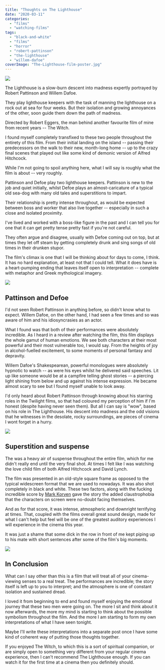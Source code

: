 ```yaml
---
title: "Thoughts on The Lighthouse"
date: "2020-03-11"
categories: 
  - "films"
  - "watching-films"
tags: 
  - "black-and-white"
  - "films"
  - "horror"
  - "robert-pattinson"
  - "the-lighthouse"
  - "willem-dafoe"
coverImage: "The-Lighthouse-film-poster.jpg"
---
```


[![](images/The-Lighthouse-film-poster.jpg)](https://davidpeach.co.uk/wp-content/uploads/2023/04/The-Lighthouse-film-poster.jpg)

The Lighthouse is a slow-burn descent into madness expertly portrayed by Robert Pattinson and Willem Dafoe.

They play lighthouse keepers with the task of manning the lighthouse on a rock out at sea for four weeks. But their isolation and growing annoyances of the other, soon guide them down the path of madness.

Directed by Robert Eggers, the man behind another favourite film of mine from recent years -- The Witch.

I found myself completely transfixed to these two people throughout the entirety of this film. From their initial landing on the island -- passing their predecessors on the walk to their new, month-long home -- up to the crazy final scenes that played out like some kind of demonic version of Alfred Hitchcock.

While I'm not going to spoil anything here, what I will say is roughly what the film is about -- very roughly.

Pattinson and Defoe play two lighthouse keepers. Pattinson is new to the job and quiet initially, whilst Defoe plays an almost-caricature of a typical old sea-dog with many old tales and superstitions to impart.

Their relationship is pretty intense throughout, as would be expected between boss and worker that also live together -- especially in such a close and isolated proximity.

I've lived and worked with a boss-like figure in the past and I can tell you for one that it can get pretty tense pretty fast if you're not careful.

They often argue and disagree, usually with Defoe coming out on top, but at times they let off steam by getting completely drunk and sing songs of old times in their drunken stupor.

The film's climax is one that I will be thinking about for days to come, I think. It has no hard explanation, at least not that I could tell. What it does have is a heart-pumping ending that leaves itself open to interpretation -- complete with metaphor and Greek mythological imagery.

[![](images/Defoe-and-Pattinson-in-The-Lighthouse.jpg)](https://davidpeach.co.uk/wp-content/uploads/2023/04/Defoe-and-Pattinson-in-The-Lighthouse.jpg)

## Pattinson and Defoe

I'd not seen Robert Pattinson in anything before, so didn't know what to expect. Willem Dafoe, on the other hand, I had seen a few times and so was aware of him and his idiosyncrasies as an actor.

What I found was that both of their performances were absolutely incredible. As I heard in a review after watching the film, this film displays the whole gamut of human emotions. We see both characters at their most powerful and their most vulnerable too, I would say. From the heights of joy in alcohol-fuelled excitement, to some moments of personal fantasy and depravity.

Willem Dafoe's Shakespearean, powerful monologues were absolutely hypnotic to watch -- as were his eyes whilst he delivered said speeches. Lit up like someone would be at a campfire telling ghost stories -- a piercing light shining from below and up against his intense expression. He became almost scary to see but I found myself unable to look away.

I'd only heard about Robert Pattinson through knowing about his starring roles in the Twilight films, so that had coloured my perception of him if I'm honest (despite having never seen them). But all I can say is "wow", based on his role in The Lighthouse. His descent into madness and the odd visions that he witnesses in the desolate, rocky surroundings, are pieces of cinema I wont forget in a hurry.

[![](images/WIllem-Defoe-gives-an-incredible-monologue.jpg)](https://davidpeach.co.uk/wp-content/uploads/2023/04/WIllem-Defoe-gives-an-incredible-monologue.jpg)

## Superstition and suspense

The was a heavy air of suspense throughout the entire film, which for me didn't really end until the very final shot. At times I felt like I was watching the love child film of both Alfred Hitchcock and David Lynch.

The film was presented in an old-style square frame as opposed to the typical widescreen format that we are used to nowadays. It was also shot completely in black and white. These two factors, along with the fucking incredible score by [Mark Korven](http://www.markkorven.com/) gave the story the added claustrophobia that the characters on screen were no-doubt facing themselves.

And as for that score, it was intense, atmospheric and downright terrifying at times. That, coupled with the films overall great sound design, made for what I can't help but feel will be one of the greatest auditory experiences I will experience in the cinema this year.

It was just a shame that some dick in the row in front of me kept piping up to his mate with short sentences after some of the film's big moments.

[![](images/Spirits-of-sailors-past.jpg)](https://davidpeach.co.uk/wp-content/uploads/2023/04/Spirits-of-sailors-past.jpg)

## In Conclusion

What can I say other than this is a film that will treat all of your cinema-viewing senses to a real treat. The performances are incredible; the story itself is left up to you to interpret; and the atmosphere is one of constant isolation and sustained dread.

I loved it from beginning to end and found myself enjoying the emotional journey that these two men were going on. The more I sit and think about it now afterwards, the more my mind is starting to think about the possible symbolism throughout the film. And the more I am starting to form my own interpretations of what I have seen tonight.

Maybe I'll write these interpretations into a separate post once I have some kind of coherent way of putting those thoughts together.

If you enjoyed The Witch, to which this is a sort of spiritual companion, or are simply open to something very different from your regular cinema experience, then I can't recommend The Lighthouse enough. If you can watch it for the first time at a cinema then you definitely should.
